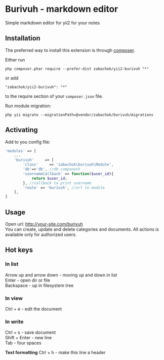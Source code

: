Burivuh - markdown editor
=========================
Simple markdown editor for yii2 for your notes

Installation
------------

The preferred way to install this extension is through [composer](http://getcomposer.org/download/).

Either run

```
php composer.phar require --prefer-dist zabachok/yii2-burivuh "*"
```

or add

```
"zabachok/yii2-burivuh": "*"
```

to the require section of your `composer.json` file.

Run module migration:
```
php yii migrate --migrationPath=@vendor/zabachok/burivuh/migrations
```


Activating
-----

Add to you config file:

```php
'modules' => [
    ...
    'burivuh'     => [
        'class'     => 'zabachok\burivuh\Module',
        'db'=>'db', //db component
        'usernameCallback' => function($user_id){
            return $user_id;
        }, //callback to print username
        'route' => 'burivuh', //url to module
    ],
]
```


Usage
-----
Open url: http://your-site.com/burivuh  
You can create, update and delete categories and documents. All actions is available only for authorized users.


## Hot keys
### In list
Arrow up and arrow down - moving up and down in list  
Enter - open dir or file  
Backspace - up in filesystem tree  
### In view
Ctrl + e - edit the document  
### In write
Ctrl + s - save document  
Shift + Enter - new line  
Tab - four spaces

**Text formatting**
Ctrl + h - make this line a header
